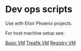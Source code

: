 # Dev ops scripts

Use with Elixir Phoenix projects. 

For host machine setup see:

[Basic VM](https://github.com/andrtell/basic-vm)
[Treafik VM](https://github.com/andrtell/traefik-vm)
[Registry VM](https://github.com/andrtell/registry-vm)



